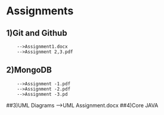 # Assignments
## 1)Git and Github
        -->Assignment1.docx
        -->Assignment 2,3.pdf
## 2)MongoDB
        -->Assignment -1.pdf
        -->Assignment -2.pdf
        -->Assignment -3.pd
##3)UML Diagrams
        -->UML Assignment.docx
##4)Core JAVA
    
